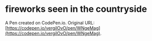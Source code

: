 # fireworks seen in the countryside

A Pen created on CodePen.io. Original URL: [https://codepen.io/vergilOvO/pen/WNgeMag](https://codepen.io/vergilOvO/pen/WNgeMag).

